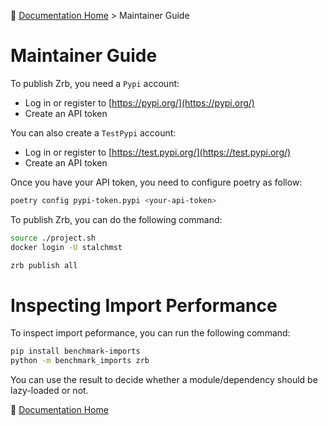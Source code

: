 🔖 [Documentation Home](../README.md) > Maintainer Guide

# Maintainer Guide


To publish Zrb, you need a `Pypi` account:

- Log in or register to [https://pypi.org/](https://pypi.org/)
- Create an API token

You can also create a `TestPypi` account:

- Log in or register to [https://test.pypi.org/](https://test.pypi.org/)
- Create an API token

Once you have your API token, you need to configure poetry as follow:

```bash
poetry config pypi-token.pypi <your-api-token>
```


To publish Zrb, you can do the following command:

```bash
source ./project.sh
docker login -U stalchmst

zrb publish all
```

# Inspecting Import Performance

To inspect import peformance, you can run the following command:

```bash
pip install benchmark-imports
python -m benchmark_imports zrb
```

You can use the result to decide whether a module/dependency should be lazy-loaded or not.

🔖 [Documentation Home](../README.md)
